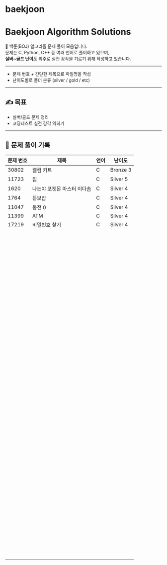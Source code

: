 # baekjoon
# Baekjoon Algorithm Solutions
 
📌 백준(BOJ) 알고리즘 문제 풀이 모음입니다.  
문제는 C, Python, C++ 등 여러 언어로 풀이하고 있으며,  
**실버~골드 난이도** 위주로 실전 감각을 기르기 위해 작성하고 있습니다.

---


- 문제 번호 + 간단한 제목으로 파일명을 작성
- 난이도별로 폴더 분류 (silver / gold / etc)

---

## ✍️ 목표

- 실버/골드 문제 정리
- 코딩테스트 실전 감각 익히기

---
## 🧠 문제 풀이 기록

| 문제 번호 | 제목 | 언어 | 난이도 |
|-----------|------|------|--------|
| 30802 | 웰컴 키트 | C | Bronze 3 | 
| 11723 | 집 | C | Silver 5 |
| 1620 | 나는야 포켓몬 마스터 이다솜 | C | Silver 4 | 
| 1764 | 듣보잡 | C | Silver 4 | 
| 11047 | 동전 0 | C | Silver 4 | 
| 11399 | ATM | C | Silver 4 | 
| 17219 | 비밀번호 찾기 | C | Silver 4 | 
|  |  |  |  | 
|  |  |  |  | 
|  |  |  |  | 
|  |  |  |  | 
|  |  |  |  | 
|  |  |  |  | 
|  |  |  |  | 
|  |  |  |  | 
|  |  |  |  | 
|  |  |  |  | 
|  |  |  |  | 
|  |  |  |  | 
|  |  |  |  | 
|  |  |  |  | 
|  |  |  |  | 
|  |  |  |  | 
|  |  |  |  | 
|  |  |  |  | 
|  |  |  |  | 
|  |  |  |  | 
|  |  |  |  | 
|  |  |  |  | 
|  |  |  |  | 
|  |  |  |  | 
|  |  |  |  | 
|  |  |  |  | 
|  |  |  |  | 
|  |  |  |  | 
|  |  |  |  | 
|  |  |  |  | 
|  |  |  |  | 
|  |  |  |  | 
|  |  |  |  | 
|  |  |  |  | 
|  |  |  |  | 
|  |  |  |  | 
|  |  |  |  | 
|  |  |  |  | 
|  |  |  |  | 
|  |  |  |  | 
|  |  |  |  | 
|  |  |  |  | 
|  |  |  |  | 
|  |  |  |  | 
|  |  |  |  | 
|  |  |  |  | 
|  |  |  |  | 
|  |  |  |  | 
|  |  |  |  | 
|  |  |  |  | 
|  |  |  |  | 
|  |  |  |  | 
|  |  |  |  | 
|  |  |  |  | 
|  |  |  |  | 
|  |  |  |  | 
|  |  |  |  | 
|  |  |  |  | 
|  |  |  |  | 
|  |  |  |  | 
|  |  |  |  | 
|  |  |  |  | 
|  |  |  |  | 
|  |  |  |  | 
|  |  |  |  | 
|  |  |  |  | 
|  |  |  |  | 
|  |  |  |  | 
|  |  |  |  | 
|  |  |  |  | 
|  |  |  |  | 
|  |  |  |  | 
|  |  |  |  | 
|  |  |  |  | 
|  |  |  |  | 
|  |  |  |  | 
|  |  |  |  | 
|  |  |  |  | 
|  |  |  |  | 
|  |  |  |  | 
|  |  |  |  | 
|  |  |  |  | 
|  |  |  |  | 
|  |  |  |  | 
|  |  |  |  | 
|  |  |  |  | 
|  |  |  |  | 
|  |  |  |  | 
|  |  |  |  | 
|  |  |  |  | 
|  |  |  |  | 
|  |  |  |  | 
|  |  |  |  | 
|  |  |  |  | 
|  |  |  |  | 
|  |  |  |  | 
|  |  |  |  | 
|  |  |  |  | 
|  |  |  |  | 
|  |  |  |  | 
|  |  |  |  | 
|  |  |  |  | 
|  |  |  |  | 
|  |  |  |  | 
|  |  |  |  | 
|  |  |  |  | 
|  |  |  |  | 
|  |  |  |  | 
|  |  |  |  | 
|  |  |  |  | 
|  |  |  |  | 
|  |  |  |  | 
|  |  |  |  | 
|  |  |  |  | 
|  |  |  |  | 
|  |  |  |  | 
|  |  |  |  | 
|  |  |  |  | 
|  |  |  |  | 
|  |  |  |  | 
|  |  |  |  | 
|  |  |  |  | 
|  |  |  |  | 
|  |  |  |  | 
|  |  |  |  | 
|  |  |  |  | 
|  |  |  |  | 
|  |  |  |  | 
|  |  |  |  | 
|  |  |  |  | 
|  |  |  |  | 
|  |  |  |  | 
|  |  |  |  | 
|  |  |  |  | 
|  |  |  |  | 
|  |  |  |  | 
|  |  |  |  | 
|  |  |  |  | 
|  |  |  |  | 
|  |  |  |  | 
|  |  |  |  | 
|  |  |  |  | 
|  |  |  |  | 
|  |  |  |  | 
|  |  |  |  | 
|  |  |  |  | 
|  |  |  |  | 
|  |  |  |  | 
|  |  |  |  | 
|  |  |  |  | 
|  |  |  |  | 
|  |  |  |  | 
|  |  |  |  | 
|  |  |  |  | 
|  |  |  |  | 
|  |  |  |  | 
|  |  |  |  | 
|  |  |  |  | 
|  |  |  |  | 
|  |  |  |  | 
|  |  |  |  | 
|  |  |  |  | 
|  |  |  |  | 
|  |  |  |  | 
|  |  |  |  | 
|  |  |  |  | 
|  |  |  |  | 
|  |  |  |  | 
|  |  |  |  | 
|  |  |  |  | 
|  |  |  |  | 
|  |  |  |  | 
|  |  |  |  | 
|  |  |  |  | 
|  |  |  |  | 
|  |  |  |  | 
|  |  |  |  | 









